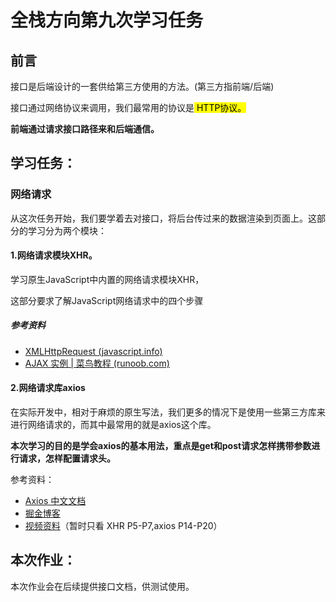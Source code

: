 # 全栈方向第九次学习任务

## 前言

接口是后端设计的一套供给第三方使用的方法。(第三方指前端/后端)

接口通过网络协议来调用，我们最常用的协议是<mark>  HTTP协议。</mark>

**前端通过请求接口路径来和后端通信。**

## 学习任务：

### 网络请求

从这次任务开始，我们要学着去对接口，将后台传过来的数据渲染到页面上。这部分的学习分为两个模块：

#### 1.网络请求模块XHR。

学习原生JavaScript中内置的网络请求模块XHR，

这部分要求了解JavaScript网络请求中的四个步骤

##### 参考资料

- [XMLHttpRequest (javascript.info)](https://zh.javascript.info/xmlhttprequest)
- [AJAX 实例 | 菜鸟教程 (runoob.com)](https://www.runoob.com/ajax/ajax-example.html)

#### 2.网络请求库axios

在实际开发中，相对于麻烦的原生写法，我们更多的情况下是使用一些第三方库来进行网络请求的，而其中最常用的就是axios这个库。

**本次学习的目的是学会axios的基本用法，重点是get和post请求怎样携带参数进行请求，怎样配置请求头。**

参考资料：

- [Axios 中文文档](https://www.axios-http.cn/)
- [掘金博客 ](https://juejin.cn/post/7034827130701611016)
- [视频资料](https://www.bilibili.com/video/BV1Gg411z7fA/?spm_id_from=333.337.search-card.all.click)（暂时只看 XHR P5-P7,axios P14-P20）

## 本次作业：

本次作业会在后续提供接口文档，供测试使用。

